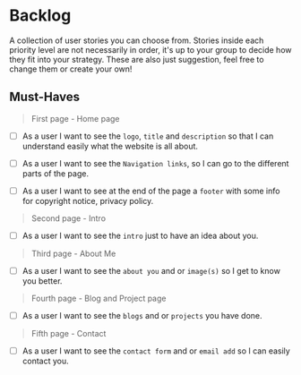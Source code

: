 # Backlog

A collection of user stories you can choose from. Stories inside each priority
level are not necessarily in order, it's up to your group to decide how they fit
into your strategy. These are also just suggestion, feel free to change them or
create your own!

## Must-Haves

> First page - Home page

- [ ] As a user I want to see the `logo`, `title` and `description` so that I
      can understand easily what the website is all about.

- [ ] As a user I want to see the `Navigation links`, so I can go to the
      different parts of the page.

- [ ] As a user I want to see at the end of the page a `footer` with some info
      for copyright notice, privacy policy.

> Second page - Intro

- [ ] As a user I want to see the `intro` just to have an idea about you.

> Third page - About Me

- [ ] As a user I want to see the `about you` and or `image(s)` so I get to know
      you better.

> Fourth page - Blog and Project page

- [ ] As a user I want to see the `blogs` and or `projects` you have done.

> Fifth page - Contact

- [ ] As a user I want to see the `contact form` and or `email add` so I can
      easily contact you.
